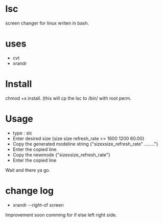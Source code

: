 # lsc
screen changer for linux writen in bash. 

# uses 
* cvt
* xrandr

# Install 
chmod +x install. (this will cp the lsc to /bin/ with root perm.

# Usage

* type : slc 
* Enter desired size {size size refresh_rate >> 1600 1200 60.00}
* Copy the generated modeline string {"sizexsize_refresh_rate" ........"}
* Enter the copied line. 
* Copy the newmode {"sizexsize_refresh_rate"}
* Enter the copied line

Wait and there ya go. 

# change log 

* xrandr --right-of screen

Improvement soon comming for if else left right side. 
